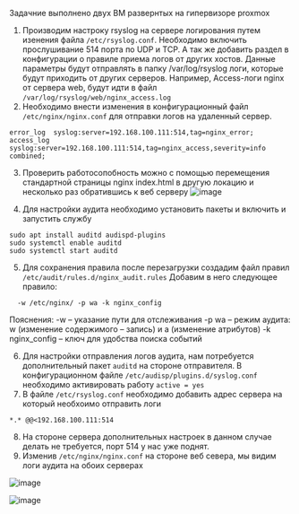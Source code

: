 Задачние выполнено двух ВМ развернтых на гипервизоре proxmox

1. Производим настроку rsyslog на сервере логирования путем изенения файла `/etc/rsyslog.conf`. Необходимо включить прослушивание 514 порта по UDP и TCP. А так же добавить раздел в конфигурации о правиле приема логов от других хостов. Данные параметры будут отправлять в папку /var/log/rsyslog логи, которые будут приходить от других серверов. Например, Access-логи nginx от сервера web, будут идти в файл `/var/log/rsyslog/web/nginx_access.log`
2. Необходимо внести изменения в конфигурационный файл `/etc/nginx/nginx.conf` для отправки логов на удаленный сервер. 
```
error_log  syslog:server=192.168.100.111:514,tag=nginx_error;
access_log syslog:server=192.168.100.111:514,tag=nginx_access,severity=info combined;
```
3. Проверить работосопобность можно с помощью перемещения стандартной страницы nginx index.html в другую локацию и несколько раз обратившись к веб серверу
![image](https://github.com/user-attachments/assets/4f939b50-2880-443d-9668-b2f5b93cd617)

4. Для настройки аудита необходимо установить пакеты и включить и запустить службу
```
sudo apt install auditd audispd-plugins
sudo systemctl enable auditd
sudo systemctl start auditd
```

5. Для сохранения правила после перезагрузки создадим файл правил `/etc/audit/rules.d/nginx_audit.rules`
Добавим в него следующее правило:
```
  -w /etc/nginx/ -p wa -k nginx_config
```
Пояснения:
-w – указание пути для отслеживания
-p wa – режим аудита: w (изменение содержимого – запись) и a (изменение атрибутов)
-k nginx_config – ключ для удобства поиска событий

6. Для настройки отправления логов аудита, нам потребуется дополнительный пакет `auditd` на стороне отправителя. В конфигурационном файле `/etc/audisp/plugins.d/syslog.conf` необходимо активировать работу `active = yes`
7. В файле `/etc/rsyslog.conf` необходимо добавить адрес сервера на который необхоимо отправить логи
```
*.* @@<192.168.100.111:514

```
8. На стороне сервера дополнительных настроек в данном случае делать не требуется, порт 514 у нас уже поднят.
9. Изменив `/etc/nginx/nginx.conf` на стороне веб севера, мы видим логи аудита на обоих серверах


![image](https://github.com/user-attachments/assets/468dcf21-bc06-4522-9a35-fed91deaa6f7)

![image](https://github.com/user-attachments/assets/7542de05-22ed-45ee-9293-5c6bc7d85b61)

